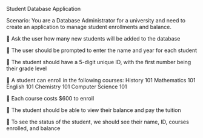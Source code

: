 Student Database Application

Scenario: You are a Database Administrator for a university and need to create an application to manage student enrollments and balance.



 Ask the user how many new students will be added to the database

 The user should be prompted to enter the name and year for each student

 The student should have a 5-digit unique ID, with the first number being their grade level

 A student can enroll in the following courses: History 101 Mathematics 101 English 101 Chemistry 101 Computer Science 101

 Each course costs $600 to enroll

 The student should be able to view their balance and pay the tuition

 To see the status of the student, we should see their name, ID, courses enrolled, and balance
